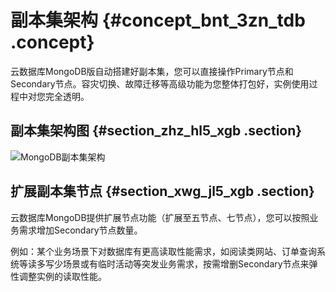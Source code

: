 # 副本集架构 {#concept_bnt_3zn_tdb .concept}

云数据库MongoDB版自动搭建好副本集，您可以直接操作Primary节点和Secondary节点。容灾切换、故障迁移等高级功能为您整体打包好，实例使用过程中对您完全透明。

## 副本集架构图 {#section_zhz_hl5_xgb .section}

![MongoDB副本集架构](http://static-aliyun-doc.oss-cn-hangzhou.aliyuncs.com/assets/img/6645/155134447339716_zh-CN.png)

## 扩展副本集节点 {#section_xwg_jl5_xgb .section}

云数据库MongoDB提供扩展节点功能（扩展至五节点、七节点），您可以按照业务需求增加Secondary节点数量。

例如：某个业务场景下对数据库有更高读取性能需求，如阅读类网站、订单查询系统等读多写少场景或有临时活动等突发业务需求，按需增删Secondary节点来弹性调整实例的读取性能。

